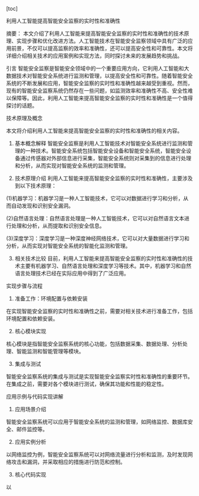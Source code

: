 
[toc]                    
                
                
利用人工智能提高智能安全监察的实时性和准确性

摘要：
本文介绍了利用人工智能来提高智能安全监察的实时性和准确性的技术原理、实现步骤和优化改进方法。人工智能技术在智能安全监察领域中具有广泛的应用前景，不仅可以提高监察的效率和准确性，还可以提高安全性和可靠性。本文将详细介绍相关技术的应用案例和实现方法，同时探讨未来的发展趋势和挑战。

引言
智能安全监察是智能安全领域中的一个重要应用方向，它利用人工智能和大数据技术对智能安全系统进行监测和管理，以提高安全性和可靠性。随着智能安全系统的不断发展和应用，智能安全监察的实时性和准确性越来越受到重视。然而，现有的智能安全监察系统仍然存在一些问题，如监测效率和准确性不高、安全性难以保障等。因此，利用人工智能来提高智能安全监察的实时性和准确性是一个值得探讨的话题。

技术原理及概念

本文将介绍利用人工智能来提高智能安全监察的实时性和准确性的相关内容。

1. 基本概念解释
智能安全监察是利用人工智能技术对智能安全系统进行监测和管理的一种技术。智能安全系统包括智能安全设备和智能安全系统，智能安全设备通过传感器对外部信息进行采集，智能安全系统则对采集到的信息进行处理和分析，从而实现对智能安全系统的监测和管理。

2. 技术原理介绍
利用人工智能来提高智能安全监察的实时性和准确性，主要涉及到以下技术原理：

(1)机器学习：机器学习是一种人工智能技术，它可以对数据进行学习和分析，从而自动发现和识别安全漏洞。

(2)自然语言处理：自然语言处理是一种人工智能技术，它可以对自然语言文本进行处理和分析，从而提取和识别安全信息。

(3)深度学习：深度学习是一种深度神经网络技术，它可以对大量数据进行学习和分析，从而实现对智能安全系统的智能化监测和管理。

3. 相关技术比较
目前，利用人工智能来提高智能安全监察的实时性和准确性的技术主要有机器学习、自然语言处理和深度学习等技术。其中，机器学习和自然语言处理技术已经在实际应用中得到了广泛应用。

实现步骤与流程

1. 准备工作：环境配置与依赖安装

在实现智能安全监察的实时性和准确性之前，需要对相关技术进行准备工作，包括环境配置和依赖安装。

2. 核心模块实现

核心模块是指智能安全监察系统的核心功能，包括数据采集、数据处理、分析处理、智能监测和智能管理等模块。

3. 集成与测试

智能安全监察系统的集成与测试是实现智能安全监察实时性和准确性的重要环节。在集成之前，需要对各个模块进行测试，确保其功能和性能的稳定性。

应用示例与代码实现讲解

1. 应用场景介绍

智能安全监察系统可以应用于智能安全系统的监测和管理，如网络监控、数据库安全、邮件监控等。

2. 应用实例分析

以网络监控为例，智能安全监察系统可以对网络流量进行分析和监测，及时发现网络攻击和漏洞，并采取相应的措施进行防范和控制。

3. 核心代码实现

以

